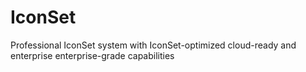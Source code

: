 # IconSet
Professional IconSet system with IconSet-optimized cloud-ready and enterprise enterprise-grade capabilities
